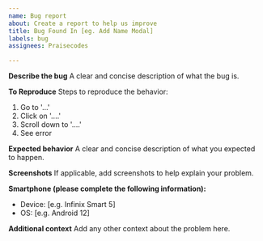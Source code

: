 ```yaml
---
name: Bug report
about: Create a report to help us improve
title: Bug Found In [eg. Add Name Modal]
labels: bug
assignees: Praisecodes

---
```


**Describe the bug**
A clear and concise description of what the bug is.

**To Reproduce**
Steps to reproduce the behavior:
1. Go to '...'
2. Click on '....'
3. Scroll down to '....'
4. See error

**Expected behavior**
A clear and concise description of what you expected to happen.

**Screenshots**
If applicable, add screenshots to help explain your problem.

**Smartphone (please complete the following information):**
 - Device: [e.g. Infinix Smart 5]
 - OS: [e.g. Android 12]

**Additional context**
Add any other context about the problem here.
